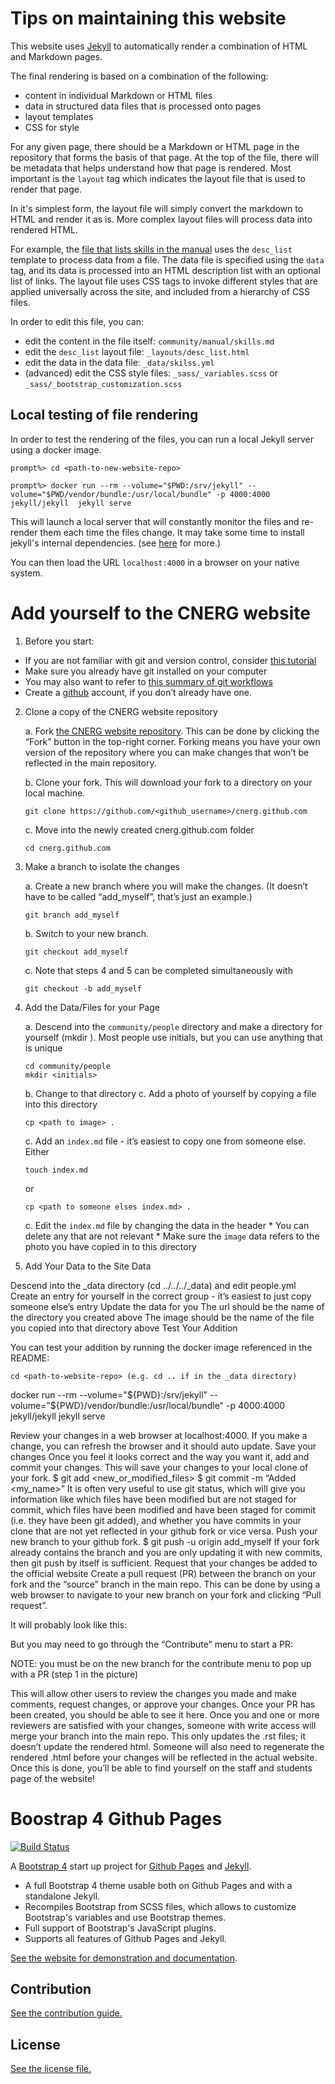 # Tips on maintaining this website

This website uses [Jekyll](https://jekyllrb.com/) to automatically render a combination of HTML and Markdown pages.

The final rendering is based on a combination of the following:
* content in individual Markdown or HTML files
* data in structured data files that is processed onto pages
* layout templates
* CSS for style

For any given page, there should be a Markdown or HTML page in the repository
that forms the basis of that page.  At the top of the file, there will be
metadata that helps understand how that page is rendered.  Most important is the
`layout` tag which indicates the layout file that is used to render that page.

In it's simplest form, the layout file will simply convert the markdown to HTML
and render it as is.  More complex layout files will process data into rendered
HTML.  

For example, the [file that lists skills in the
manual](community/manual/skills.md) uses the `desc_list` template to process
data from a file.  The data file is specified using the `data` tag, and its data
is processed into an HTML description list with an optional list of links.  The
layout file uses CSS tags to invoke different styles that are applied
universally across the site, and included from a hierarchy of CSS files.

In order to edit this file, you can:
 * edit the content in the file itself: `community/manual/skills.md`
 * edit the `desc_list` layout file: `_layouts/desc_list.html`
 * edit the data in the data file: `_data/skilss.yml`
 * (advanced) edit the CSS style files: `_sass/_variables.scss` or
   `_sass/_bootstrap_customization.scss` 

## Local testing of file rendering

In order to test the rendering of the files, you can run a local Jekyll server
using a docker image.

```
prompt%> cd <path-to-new-website-repo>

prompt%> docker run --rm --volume="$PWD:/srv/jekyll" --volume="$PWD/vendor/bundle:/usr/local/bundle" -p 4000:4000  jekyll/jekyll  jekyll serve

```

This will launch a local server that will constantly monitor the files and
re-render them each time the files change.  It may take some time to install
jekyll's internal dependencies.  (see
[here](https://github.com/envygeeks/jekyll-docker) for more.)

You can then load the URL `localhost:4000` in a browser on your native system.

# Add yourself to the CNERG website

1. Before you start:
  * If you are not familiar with git and version control, consider [this tutorial](http://swcarpentry.github.io/git-novice/)
  * Make sure you already have git installed on your computer
  * You may also want to refer to [this summary of git workflows](https://docs.google.com/presentation/d/1zWa5y-BUZVvR0jKCtG6ueDxPYoODKTP8xeyhZYP_eGo/edit#slide=id.g93ff427fad_0_0)
  * Create a [github](https://github.com/join) account, if you don’t already have one.

2. Clone a copy of the CNERG website repository

    a. Fork [the CNERG website
      repository](https://github.com/cnerg/cnerg.github.com). This can be done
      by clicking the “Fork” button in the top-right corner. Forking means you have
      your own version of the repository where you can make changes that won’t be
      reflected in the main repository.

    b. Clone your fork. This will download your fork to a directory on your local machine.
    
      ```
      git clone https://github.com/<github_username>/cnerg.github.com
      ```

    c. Move into the newly created cnerg.github.com folder

      ```
      cd cnerg.github.com
      ```

3. Make a branch to isolate the changes

    a. Create a new branch where you will make the changes. (It doesn’t have to be called “add_myself”, that’s just an example.)

      ```
      git branch add_myself
      ```

    b. Switch to your new branch.
      ```
      git checkout add_myself
      ```

    c. Note that steps 4 and 5 can be completed simultaneously with
      ```
      git checkout -b add_myself
      ```

4. Add the Data/Files for your Page

    a. Descend into the `community/people` directory and make a directory for yourself (mkdir <initials>). Most people use initials, but you can use anything that is unique
    ```
    cd community/people
    mkdir <initials>
    ```

    b. Change to that directory
    c. Add a photo of yourself by copying a file into this directory 
    ```
    cp <path to image> .
    ```

    c. Add an `index.md` file - it’s easiest to copy one from someone else. Either 
    ```
    touch index.md
    ```
    or
    ```
    cp <path to someone elses index.md> .
    ```

    c. Edit the `index.md` file by changing the data in the header
        * You can delete any that are not relevant
        * Make sure the `image` data refers to the photo you have copied in to this directory

5. Add Your Data to the Site Data

Descend into the _data directory (cd ../../../_data) and edit people.yml
Create an entry for yourself in the correct group - it’s easiest to just copy someone else’s entry 
Update the data for you
The url should be the name of the directory you created above
The image should be the name of the file you copied into that directory above 
Test Your Addition

You can test your addition by running the docker image referenced in the README:
	
	cd <path-to-website-repo> (e.g. cd .. if in the _data directory)

docker run --rm --volume="${PWD}:/srv/jekyll" --volume="${PWD}/vendor/bundle:/usr/local/bundle" -p 4000:4000 jekyll/jekyll jekyll serve


Review your changes in a web browser at localhost:4000. If you make a change, you can refresh the browser and it should auto update.
Save your changes
Once you feel it looks correct and the way you want it, add and commit your changes. This will save your changes to your local clone of your fork.
$ git add <new_or_modified_files>
$ git commit -m “Added <my_name>”
It is often very useful to use git status, which will give you information like which files have been modified but are not staged for commit, which files have been modified and have been staged for commit (i.e. they have been git added), and whether you have commits in your clone that are not yet reflected in your github fork or vice versa.
Push your new branch to your github fork.
$ git push -u origin add_myself
If your fork already contains the branch and you are only updating it with new commits, then git push by itself is sufficient.
Request that your changes be added to the official website
Create a pull request (PR) between the branch on your fork and the “source” branch in the main repo. This can be done by using a web browser to navigate to your new branch on your fork and clicking “Pull request”.

It will probably look like this:


But you may need to go through the “Contribute” menu to start a PR:


NOTE: you must be on the new branch for the contribute menu to pop up with a PR
	(step 1 in the picture)

This will allow other users to review the changes you made and make comments, request changes, or approve your changes. Once your PR has been created, you should be able to see it here.
Once you and one or more reviewers are satisfied with your changes, someone with write access will merge your branch into the main repo. This only updates the .rst files; it doesn’t update the rendered html. Someone will also need to regenerate the rendered .html before your changes will be reflected in the actual website.
Once this is done, you’ll be able to find yourself on the staff and students page of the website!

# Boostrap 4 Github Pages

[![Build Status](https://travis-ci.org/nicolas-van/bootstrap-4-github-pages.svg?branch=master)](https://travis-ci.org/nicolas-van/bootstrap-4-github-pages)

A [Bootstrap 4](https://getbootstrap.com/) start up project for [Github Pages](https://pages.github.com/) and [Jekyll](https://jekyllrb.com/).

* A full Bootstrap 4 theme usable both on Github Pages and with a standalone Jekyll.
* Recompiles Bootstrap from SCSS files, which allows to customize Bootstrap's variables and use Bootstrap themes.
* Full support of Bootstrap's JavaScript plugins.
* Supports all features of Github Pages and Jekyll.

[See the website for demonstration and documentation](https://nicolas-van.github.io/bootstrap-4-github-pages/).

## Contribution

[See the contribution guide.](./CONTRIBUTING.md)

## License

[See the license file.](./LICENSE.md)

